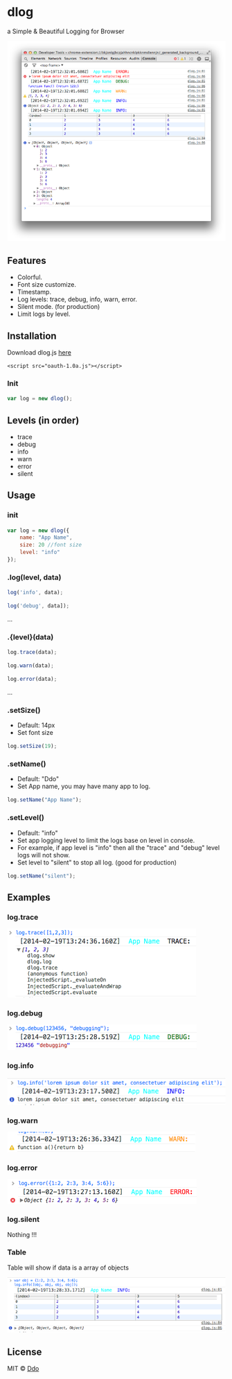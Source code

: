 dlog
====

a Simple &amp; Beautiful Logging for Browser

![](readme_img/feature.png)

## Features

* Colorful.
* Font size customize.
* Timestamp.
* Log levels: trace, debug, info, warn, error.
* Silent mode. (for production)
* Limit logs by level.

## Installation

Download dlog.js [here](https://github.com/ddo/dlog/blob/v0.0.1/dlog.min.js)

    <script src="oauth-1.0a.js"></script>
    
### Init

```js
var log = new dlog();
```

## Levels (in order)

* trace
* debug
* info
* warn
* error
* silent

## Usage

### init

```js
var log = new dlog({
	name: "App Name",
	size: 20 //font size
	level: "info"
});
```

### .log(level, data)

```js
log('info', data);
```

```js
log('debug', data]);
```

...

### .{level}(data)

```js
log.trace(data);
```

```js
log.warn(data);
```

```js
log.error(data);
```

...

### .setSize()

* Default: 14px
* Set font size

```js
log.setSize(19);
```

### .setName()

* Default: "Ddo"
* Set App name, you may have many app to log.

```js
log.setName("App Name");
```

### .setLevel()

* Default: "info"
* Set app logging level to limit the logs base on level in console.
* For example, if app level is "info" then all the "trace" and "debug" level logs will not show.
* Set level to "silent" to stop all log. (good for production)

```js
log.setName("silent");
```
## Examples

### log.trace

![](readme_img/trace.png)

### log.debug

![](readme_img/debug.png)

### log.info

![](readme_img/info.png)

### log.warn

![](readme_img/warn.png)

### log.error

![](readme_img/error.png)

### log.silent

Nothing !!!

### Table

Table will show if data is a array of objects

![](readme_img/table.png)

## License

MIT © [Ddo](http://ddo.me)